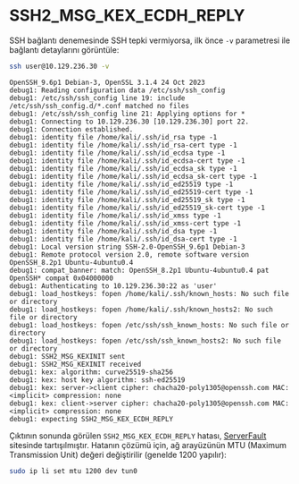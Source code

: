 # SSH2_MSG_KEX_ECDH_REPLY

SSH bağlantı denemesinde SSH tepki vermiyorsa, ilk önce `-v` parametresi ile bağlantı detaylarını görüntüle:

```bash
ssh user@10.129.236.30 -v
```

```text title="Output" hl_lines="35"
OpenSSH_9.6p1 Debian-3, OpenSSL 3.1.4 24 Oct 2023
debug1: Reading configuration data /etc/ssh/ssh_config
debug1: /etc/ssh/ssh_config line 19: include /etc/ssh/ssh_config.d/*.conf matched no files
debug1: /etc/ssh/ssh_config line 21: Applying options for *
debug1: Connecting to 10.129.236.30 [10.129.236.30] port 22.
debug1: Connection established.
debug1: identity file /home/kali/.ssh/id_rsa type -1
debug1: identity file /home/kali/.ssh/id_rsa-cert type -1
debug1: identity file /home/kali/.ssh/id_ecdsa type -1
debug1: identity file /home/kali/.ssh/id_ecdsa-cert type -1
debug1: identity file /home/kali/.ssh/id_ecdsa_sk type -1
debug1: identity file /home/kali/.ssh/id_ecdsa_sk-cert type -1
debug1: identity file /home/kali/.ssh/id_ed25519 type -1
debug1: identity file /home/kali/.ssh/id_ed25519-cert type -1
debug1: identity file /home/kali/.ssh/id_ed25519_sk type -1
debug1: identity file /home/kali/.ssh/id_ed25519_sk-cert type -1
debug1: identity file /home/kali/.ssh/id_xmss type -1
debug1: identity file /home/kali/.ssh/id_xmss-cert type -1
debug1: identity file /home/kali/.ssh/id_dsa type -1
debug1: identity file /home/kali/.ssh/id_dsa-cert type -1
debug1: Local version string SSH-2.0-OpenSSH_9.6p1 Debian-3
debug1: Remote protocol version 2.0, remote software version OpenSSH_8.2p1 Ubuntu-4ubuntu0.4
debug1: compat_banner: match: OpenSSH_8.2p1 Ubuntu-4ubuntu0.4 pat OpenSSH* compat 0x04000000
debug1: Authenticating to 10.129.236.30:22 as 'user'
debug1: load_hostkeys: fopen /home/kali/.ssh/known_hosts: No such file or directory
debug1: load_hostkeys: fopen /home/kali/.ssh/known_hosts2: No such file or directory
debug1: load_hostkeys: fopen /etc/ssh/ssh_known_hosts: No such file or directory
debug1: load_hostkeys: fopen /etc/ssh/ssh_known_hosts2: No such file or directory
debug1: SSH2_MSG_KEXINIT sent
debug1: SSH2_MSG_KEXINIT received
debug1: kex: algorithm: curve25519-sha256
debug1: kex: host key algorithm: ssh-ed25519
debug1: kex: server->client cipher: chacha20-poly1305@openssh.com MAC: <implicit> compression: none
debug1: kex: client->server cipher: chacha20-poly1305@openssh.com MAC: <implicit> compression: none
debug1: expecting SSH2_MSG_KEX_ECDH_REPLY
```

Çıktının sonunda görülen `SSH2_MSG_KEX_ECDH_REPLY` hatası, [ServerFault](https://serverfault.com/a/670081) sitesinde tartışılmıştır. Hatanın çözümü için, ağ arayüzünün MTU (Maximum Transmission Unit) değeri değiştirilir (genelde 1200 yapılır):

```bash
sudo ip li set mtu 1200 dev tun0
```
